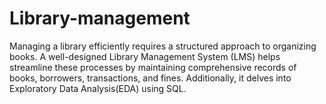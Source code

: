 # Library-management
Managing a library efficiently requires a structured approach to organizing books. A well-designed Library Management System (LMS) helps streamline these processes by maintaining comprehensive records of books, borrowers, transactions, and fines. Additionally, it delves into Exploratory Data Analysis(EDA) using SQL.
